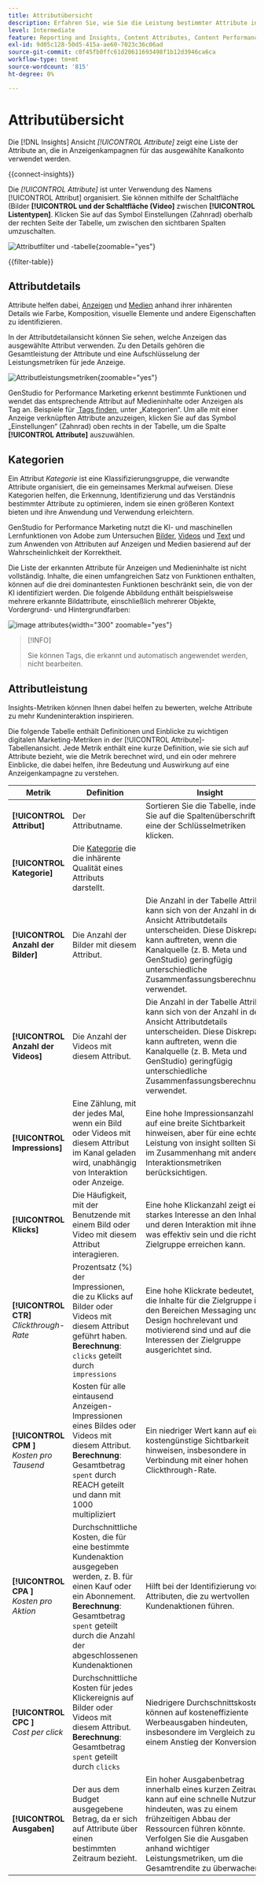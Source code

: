 ```yaml
---
title: Attributübersicht
description: Erfahren Sie, wie Sie die Leistung bestimmter Attribute in Adobe GenStudio for Performance Marketing bewerten.
level: Intermediate
feature: Reporting and Insights, Content Attributes, Content Performance
exl-id: 9d05c128-50d5-415a-ae60-7023c36c06ad
source-git-commit: c0f45fb0ffc61d20611693498f1b12d3946ca6ca
workflow-type: tm+mt
source-wordcount: '815'
ht-degree: 0%

---
```


# Attributübersicht

Die [!DNL Insights] Ansicht _[!UICONTROL Attribute]_ zeigt eine Liste der Attribute an, die in Anzeigenkampagnen für das ausgewählte Kanalkonto verwendet werden.

{{connect-insights}}

Die _[!UICONTROL Attribute]_ ist unter Verwendung des Namens [!UICONTROL Attribut] organisiert. Sie können mithilfe der Schaltfläche (Bilder **[!UICONTROL und der Schaltfläche (Video]** zwischen **[!UICONTROL Listentypen]**. Klicken Sie auf das Symbol Einstellungen (Zahnrad) oberhalb der rechten Seite der Tabelle, um zwischen den sichtbaren Spalten umzuschalten.

![Attributfilter und -tabelle](/help/assets/insights-attributes-filter.png){zoomable="yes"}

{{filter-table}}

## Attributdetails

Attribute helfen dabei, [Anzeigen](ads.md#ad-details) und [Medien](media.md#media-details) anhand ihrer inhärenten Details wie Farbe, Komposition, visuelle Elemente und andere Eigenschaften zu identifizieren.

In der Attributdetailansicht können Sie sehen, welche Anzeigen das ausgewählte Attribut verwenden. Zu den Details gehören die Gesamtleistung der Attribute und eine Aufschlüsselung der Leistungsmetriken für jede Anzeige.

![Attributleistungsmetriken](/help/assets/insights-attribute-details.png){zoomable="yes"}

GenStudio for Performance Marketing erkennt bestimmte Funktionen und wendet das entsprechende Attribut auf Medieninhalte oder Anzeigen als Tag an. Beispiele für [&#x200B; Tags finden &#x200B;](#categories) unter „Kategorien“. Um alle mit einer Anzeige verknüpften Attribute anzuzeigen, klicken Sie auf das Symbol „Einstellungen“ (Zahnrad) oben rechts in der Tabelle, um die Spalte **[!UICONTROL Attribute]** auszuwählen.

## Kategorien

Ein Attribut _Kategorie_ ist eine Klassifizierungsgruppe, die verwandte Attribute organisiert, die ein gemeinsames Merkmal aufweisen. Diese Kategorien helfen, die Erkennung, Identifizierung und das Verständnis bestimmter Attribute zu optimieren, indem sie einen größeren Kontext bieten und ihre Anwendung und Verwendung erleichtern.

GenStudio for Performance Marketing nutzt die KI- und maschinellen Lernfunktionen von Adobe zum Untersuchen [Bilder](image-features.md), [Videos](video-features.md) und [Text](text-features.md) und zum Anwenden von Attributen auf Anzeigen und Medien basierend auf der Wahrscheinlichkeit der Korrektheit.

Die Liste der erkannten Attribute für Anzeigen und Medieninhalte ist nicht vollständig. Inhalte, die einen umfangreichen Satz von Funktionen enthalten, können auf die drei dominantesten Funktionen beschränkt sein, die von der KI identifiziert werden. Die folgende Abbildung enthält beispielsweise mehrere erkannte Bildattribute, einschließlich mehrerer Objekte, Vordergrund- und Hintergrundfarben:

![image attributes](/help/assets/category/asset-attributes.png "Image of Toucan enthält mehrere erkannte Attribute"){width="300" zoomable="yes"}

>[!INFO]
>
>Sie können Tags, die erkannt und automatisch angewendet werden, nicht bearbeiten.

## Attributleistung

Insights-Metriken können Ihnen dabei helfen zu bewerten, welche Attribute zu mehr Kundeninteraktion inspirieren.

Die folgende Tabelle enthält Definitionen und Einblicke zu wichtigen digitalen Marketing-Metriken in der [!UICONTROL Attribute]-Tabellenansicht. Jede Metrik enthält eine kurze Definition, wie sie sich auf Attribute bezieht, wie die Metrik berechnet wird, und ein oder mehrere Einblicke, die dabei helfen, ihre Bedeutung und Auswirkung auf eine Anzeigenkampagne zu verstehen.

| Metrik | Definition | Insight |
| ---------------------- | ----------------------------- | -------------------------------- |
| **[!UICONTROL Attribut]** | Der Attributname. | Sortieren Sie die Tabelle, indem Sie auf die Spaltenüberschrift für eine der Schlüsselmetriken klicken. |
| **[!UICONTROL Kategorie]** | Die [Kategorie](#categories) die die inhärente Qualität eines Attributs darstellt. |  |
| **[!UICONTROL Anzahl der Bilder]** | Die Anzahl der Bilder mit diesem Attribut. | Die Anzahl in der Tabelle Attribute kann sich von der Anzahl in der Ansicht Attributdetails unterscheiden. Diese Diskrepanz kann auftreten, wenn die Kanalquelle (z. B. Meta und GenStudio) geringfügig unterschiedliche Zusammenfassungsberechnungen verwendet. |
| **[!UICONTROL Anzahl der Videos]** | Die Anzahl der Videos mit diesem Attribut. | Die Anzahl in der Tabelle Attribute kann sich von der Anzahl in der Ansicht Attributdetails unterscheiden. Diese Diskrepanz kann auftreten, wenn die Kanalquelle (z. B. Meta und GenStudio) geringfügig unterschiedliche Zusammenfassungsberechnungen verwendet. |
| **[!UICONTROL Impressions]** | Eine Zählung, mit der jedes Mal, wenn ein Bild oder Videos mit diesem Attribut im Kanal geladen wird, unabhängig von Interaktion oder Anzeige. | Eine hohe Impressionsanzahl kann auf eine breite Sichtbarkeit hinweisen, aber für eine echte Leistung von insight sollten Sie sie im Zusammenhang mit anderen Interaktionsmetriken berücksichtigen. |
| **[!UICONTROL Klicks]** | Die Häufigkeit, mit der Benutzende mit einem Bild oder Video mit diesem Attribut interagieren. | Eine hohe Klickanzahl zeigt ein starkes Interesse an den Inhalten und deren Interaktion mit ihnen an, was effektiv sein und die richtige Zielgruppe erreichen kann. |
| **[!UICONTROL CTR &#x200B;]**<br>_Clickthrough-Rate_ | Prozentsatz (%) der Impressionen, die zu Klicks auf Bilder oder Videos mit diesem Attribut geführt haben.<br>**Berechnung**: `clicks` geteilt durch `impressions` | Eine hohe Klickrate bedeutet, dass die Inhalte für die Zielgruppe in den Bereichen Messaging und Design hochrelevant und motivierend sind und auf die Interessen der Zielgruppe ausgerichtet sind. |
| **[!UICONTROL CPM &#x200B;]**<br>_Kosten pro Tausend_ | Kosten für alle eintausend Anzeigen-Impressionen eines Bildes oder Videos mit diesem Attribut.<br>**Berechnung**: Gesamtbetrag `spent` durch REACH geteilt und dann mit 1000 multipliziert | Ein niedriger Wert kann auf eine kostengünstige Sichtbarkeit hinweisen, insbesondere in Verbindung mit einer hohen Clickthrough-Rate. |
| **[!UICONTROL CPA &#x200B;]**<br>_Kosten pro Aktion_ | Durchschnittliche Kosten, die für eine bestimmte Kundenaktion ausgegeben werden, z. B. für einen Kauf oder ein Abonnement.<br>**Berechnung**: Gesamtbetrag `spent` geteilt durch die Anzahl der abgeschlossenen Kundenaktionen | Hilft bei der Identifizierung von Attributen, die zu wertvollen Kundenaktionen führen. |
| **[!UICONTROL CPC &#x200B;]**<br>_Cost per click_ | Durchschnittliche Kosten für jedes Klickereignis auf Bilder oder Videos mit diesem Attribut.<br>**Berechnung**: Gesamtbetrag `spent` geteilt durch `clicks` | Niedrigere Durchschnittskosten können auf kosteneffiziente Werbeausgaben hindeuten, insbesondere im Vergleich zu einem Anstieg der Konversionen. |
| **[!UICONTROL Ausgaben]** | Der aus dem Budget ausgegebene Betrag, da er sich auf Attribute über einen bestimmten Zeitraum bezieht. | Ein hoher Ausgabenbetrag innerhalb eines kurzen Zeitraums kann auf eine schnelle Nutzung hindeuten, was zu einem frühzeitigen Abbau der Ressourcen führen könnte. Verfolgen Sie die Ausgaben anhand wichtiger Leistungsmetriken, um die Gesamtrendite zu überwachen. |
